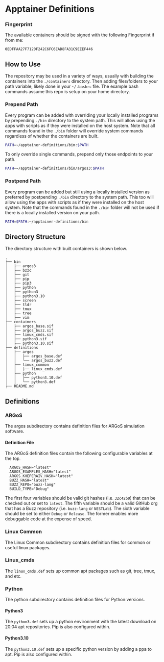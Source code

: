 # Apptainer Definitions

### Fingerprint
The available containers should be signed with the following Fingerprint if from me:
```
0EDFFAA27F7120F242C6FC6EAD8FA31C9EEEF446
```

## How to Use
The repository may be used in a variety of ways, usually with building the containers into the `./containers` directory. Then adding files/folders to your path variable, likely done in your `~/.bashrc` file. The example bash commands assume this repo is setup on your home directory.

### Prepend Path
 Every program can be added with overriding your locally installed programs by prepending `./bin` directory to the system path.  This will allow using the apps with scripts as if they were installed on the host system. Note that all commands found in the `./bin` folder will override system commands regardless of whether the containers are built.
 ```bash
 PATH=~/apptainer-definitions/bin:$PATH
 ```
 
 To only override single commands, prepend only those endpoints to your path.
 ```bash
 PATH=~/apptainer-definitions/bin/argos3:$PATH
 ```

### Postpend Path
Every program can be added but still using a locally installed version as preferred by postpending `./bin` directory to the system path. This too will allow using the apps with scripts as if they were installed on the host system. Note that the commands found in the `./bin` folder will not be used if there is a locally installed version on your path.
 ```bash
 PATH=$PATH:~/apptainer-definitions/bin
 ```

## Directory Structure
The directory structure with built containers is shown below.
```
.
├── bin
│   ├── argos3
│   ├── bzzc
│   ├── git
│   ├── pip
│   ├── pip3
│   ├── python
│   ├── python3
│   ├── python3.10
│   ├── screen
│   ├── tldr
│   ├── tmux
│   ├── tree
│   ├── vim
├── containers
│   ├── argos_base.sif
│   ├── argos_buzz.sif
│   ├── linux_cmds.sif
│   ├── python3.sif
│   ├── python3.10.sif
├── definitions
│   ├── argos
│   │   ├── argos_base.def
│   │   └── argos_buzz.def
│   ├── linux_common
│   │   ├── linux_cmds.def
│   ├── python
│   │   ├── python3.10.def
│   │   └── python3.def
├── README.md

```

## Definitions
### ARGoS
The argos subdirectory contains definition files for ARGoS simulation software.

#### Definition File
The ARGoS definition files contain the following configurable variables at the top.
```
  ARGOS_HASH="latest"
  ARGOS_EXAMPLES_HASH="latest"
  ARGOS_KHEPERAIV_HASH="latest"
  BUZZ_HASH="latest"
  BUZZ_REPO="buzz-lang"
  BUILD_TYPE="Debug"
```

The first four variables should be valid git hashes (i.e. `32c42b0`) that can be checked out or set to `latest`. The fifth variable should be a valid GitHub org that has a Buzz repository (i.e. `buzz-lang` or `NESTLab`). The sixth variable should be set to either `Debug` or `Release`. The former enables more debuggable code at the expense of speed.

### Linux Common
The Linux Common subdirectory contains definition files for common or useful linux packages.

### Linux_cmds
The `linux_cmds.def` sets up common apt packages such as git, tree, tmux, and etc.

### Python
The python subdirectory contains definition files for Python versions.

#### Python3
The `python3.def` sets up a python environment with the latest download on 20.04 apt repositories. Pip is also configured within.

#### Python3.10
The `python3.10.def` sets up a specific python version by adding a ppa to apt. Pip is also configured within.